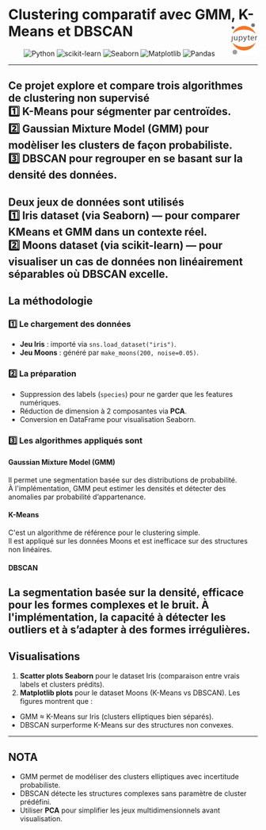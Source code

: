 # Clustering comparatif avec GMM, K-Means et DBSCAN<a href="../../"><img align="right" src="https://github.com/MiKL5/Python/blob/master/assets/logo/Jupyter.svg" alt="Jupyter" height="64px"></a>
<div align="center">

![Python](https://img.shields.io/badge/Python-3.13-blue?style=flat&logo=python&logoColor=FFD43B) 
![scikit-learn](https://img.shields.io/badge/scikit--learn-Clustering-F7931E?style=flat&logo=scikit-learn&logoColor=white) 
![Seaborn](https://img.shields.io/badge/seaborn-Statistical_Visualization-556F9F?style=flat&logo=python&logoColor=white) 
![Matplotlib](https://img.shields.io/badge/matplotlib-Plotting-11557C?style=flat&logo=matplotlib&logoColor=white) 
![Pandas](https://img.shields.io/badge/pandas-Data_Analysis-150458?style=flat&logo=pandas&logoColor=white)

</div><hr>

Ce projet explore et compare trois algorithmes de **clustering non supervisé**  
1️⃣ **K-Means** pour ségmenter par centroïdes.  
2️⃣ **Gaussian Mixture Model (GMM)** pour modèliser les clusters de façon probabiliste.  
3️⃣ **DBSCAN** pour regrouper en se basant sur la densité des données.
---
Deux jeux de données sont utilisés  
1️⃣ **Iris dataset** (via Seaborn) — pour comparer KMeans et GMM dans un contexte réel.  
2️⃣ **Moons dataset** (via scikit-learn) — pour visualiser un cas de données non linéairement séparables où DBSCAN excelle.
---
## **La méthodologie**
### **1️⃣ Le chargement des données**
* **Jeu Iris** : importé via `sns.load_dataset("iris")`.
* **Jeu Moons** : généré par `make_moons(200, noise=0.05)`.
### **2️⃣ La préparation**
* Suppression des labels (`species`) pour ne garder que les features numériques.
* Réduction de dimension à 2 composantes via **PCA**.
* Conversion en DataFrame pour visualisation Seaborn.
### **3️⃣ Les algorithmes appliqués sont**
#### **Gaussian Mixture Model (GMM)**
Il permet une segmentation basée sur des distributions de probabilité.  
À l'implémentation, GMM peut estimer les densités et détecter des anomalies par probabilité d’appartenance.
#### **K-Means**
C'est un algorithme de référence pour le clustering simple.  
Il est appliqué sur les données Moons et est inefficace sur des structures non linéaires.
#### **DBSCAN**
La segmentation basée sur la densité, efficace pour les formes complexes et le bruit.
À l'implémentation, la capacité à détecter les outliers et à s’adapter à des formes irrégulières.
---
## Visualisations
1. **Scatter plots Seaborn** pour le dataset Iris (comparaison entre vrais labels et clusters prédits).
2. **Matplotlib plots** pour le dataset Moons (K-Means vs DBSCAN).
Les figures montrent que :
* GMM ≈ K-Means sur Iris (clusters elliptiques bien séparés).
* DBSCAN surperforme K-Means sur des structures non convexes.
___
## **NOTA**
* GMM permet de modéliser des clusters elliptiques avec incertitude probabiliste.
* DBSCAN détecte les structures complexes sans paramètre de cluster prédéfini.
* Utiliser **PCA** pour simplifier les jeux multidimensionnels avant visualisation.